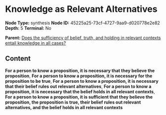 # Knowledge as Relevant Alternatives

**Node Type:** synthesis
**Node ID:** 45225a25-73cf-4727-9aa9-d020778e2e82
**Depth:** 5
**Terminal:** No

**Parent:** [Does the sufficiency of belief, truth, and holding in relevant contexts entail knowledge in all cases?](does-the-sufficiency-of-belief-truth-and-holding-in-relevant-contexts-entail-knowledge-in-all-cases-antithesis-a8956a0f-e72d-4042-8712-993063333b89.md)

## Content

**For a person to know a proposition, it is necessary that they believe the proposition**, **For a person to know a proposition, it is necessary for the proposition to be true**, **For a person to know a proposition, it is necessary that their belief rules out relevant alternatives**, **For a person to know a proposition, it is necessary that the belief holds in all relevant contexts**, **For a person to know a proposition, it is sufficient that they believe the proposition, the proposition is true, their belief rules out relevant alternatives, and the belief holds in all relevant contexts**
